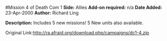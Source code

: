 #Mission 4 of Death Com 1
**Side:** Allies
**Add-on required:** n/a
**Date Added:** 23-Apr-2000
**Author:** Richard Ling

**Description:** Includes 5 new missions! 5 New units also available.

Original Link:http://ra.afraid.org/download.php/campaigns/dc1-4.zip
